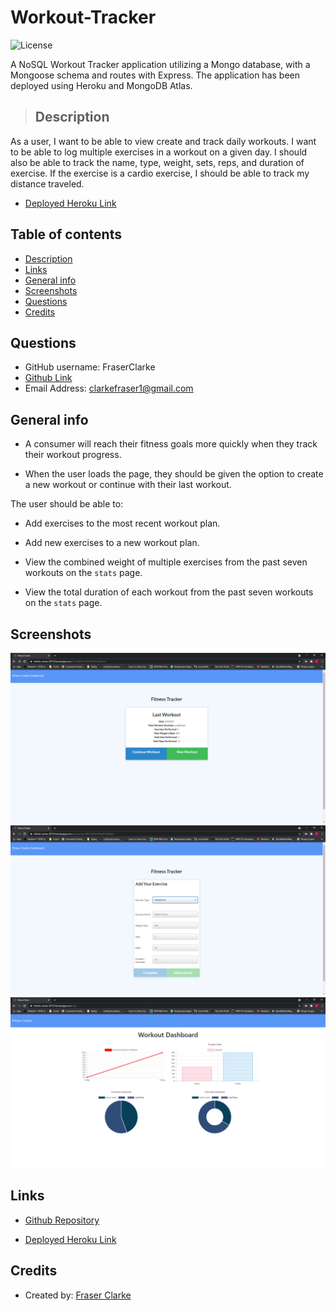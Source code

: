 # Workout-Tracker

![License](https://img.shields.io/badge/License-MIT-blue.svg)

A NoSQL Workout Tracker application utilizing a Mongo database, with a Mongoose schema and routes with Express.
The application has been deployed using Heroku and MongoDB Atlas.

> ## Description

As a user, I want to be able to view create and track daily workouts. I want to be able to log multiple exercises in a workout on a given day. I should also be able to track the name, type, weight, sets, reps, and duration of exercise. If the exercise is a cardio exercise, I should be able to track my distance traveled.

- [Deployed Heroku Link](https://infinite-ravine-39733.herokuapp.com/?id=606f126093595b00158a5be0)

## Table of contents

- [Description](#Description)
- [Links](#Links)
- [General info](#general-info)
- [Screenshots](#Screenshots)
- [Questions](#Questions)
- [Credits](#Credits)

## Questions

- GitHub username: FraserClarke
- [Github Link](https://github.com/FraserClarke)
- Email Address: clarkefraser1@gmail.com

## General info

- A consumer will reach their fitness goals more quickly when they track their workout progress.

- When the user loads the page, they should be given the option to create a new workout or continue with their last workout.

The user should be able to:

- Add exercises to the most recent workout plan.

- Add new exercises to a new workout plan.

- View the combined weight of multiple exercises from the past seven workouts on the `stats` page.

- View the total duration of each workout from the past seven workouts on the `stats` page.

## Screenshots

![Example screenshot](https://raw.githubusercontent.com/FraserClarke/Workout-Tracker/main/public/img/index.PNG)
![Example screenshot](https://raw.githubusercontent.com/FraserClarke/Workout-Tracker/main/public/img/exercise.PNG)
![Example screenshot](https://raw.githubusercontent.com/FraserClarke/Workout-Tracker/main/public/img/stats.PNG)

## Links

- [Github Repository](https://github.com/FraserClarke/Workout-Tracker)

- [Deployed Heroku Link](https://infinite-ravine-39733.herokuapp.com/?id=606f126093595b00158a5be0)

## Credits

- Created by: [Fraser Clarke](https://github.com/FraserClarke)

